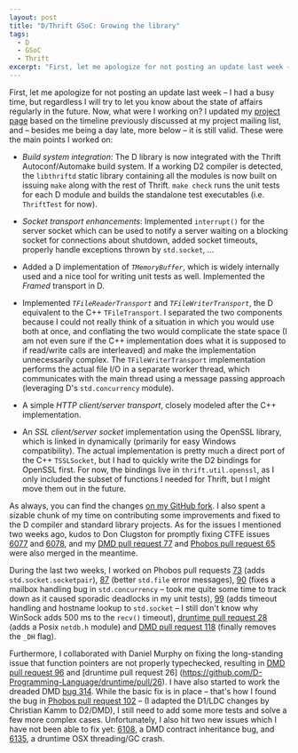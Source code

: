 ```yaml
---
layout: post
title: "D/Thrift GSoC: Growing the library"
tags:
  - D
  - GSoC
  - Thrift
excerpt: "First, let me apologize for not posting an update last week – I had a busy time, but regardless I will try to let you know about the state of affairs regularly in the future. Now, what were I working on?"
---
```


First, let me apologize for not posting an update last week – I had a busy time, but regardless I will try to let you know about the state of affairs regularly in the future. Now, what were I working on? I updated my [project page](/code/gsoc/thrift/) based on the timeline previously discussed at my project mailing list, and – besides me being a day late, more below – it is still valid. These were the main points I worked on:

 * _Build system integration_: The D library is now integrated with the Thrift Autoconf/Automake build system. If a working D2 compiler is detected, the `libthriftd` static library containing all the modules is now built on issuing `make` along with the rest of Thrift. `make check` runs the unit tests for each D module and builds the standalone test executables (i.e. `ThriftTest` for now).

 * _Socket transport enhancements_: Implemented `interrupt()` for the server socket which can be used to notify a server waiting on a blocking socket for connections about shutdown, added socket timeouts, properly handle exceptions thrown by `std.socket`, …

 * Added a D implementation of _`TMemoryBuffer`_, which is widely internally used and a nice tool for writing unit tests as well. Implemented the _Framed_ transport in D.

 * Implemented _`TFileReaderTransport`_ and _`TFileWriterTransport`_, the D equivalent to the C++ `TFileTransport`. I separated the two components because I could not really think of a situation in which you would use both at once, and conflating the two would complicate the state space (I am not even sure if the C++ implementation does what it is supposed to if read/write calls are interleaved) and make the implementation unnecessarily complex. The `TFileWriterTransport` implementation performs the actual file I/O in a separate worker thread, which communicates with the main thread using a message passing approach (leveraging D's `std.concurrency` module).

 * A simple _HTTP client/server transport_, closely modeled after the C++ implementation.

 * An _SSL client/server socket_ implementation using the OpenSSL library, which is linked in dynamically (primarily for easy Windows compatibility). The actual implementation is pretty much a direct port of the C++ `TSSLSocket`, but I had to quickly write the D2 bindings for OpenSSL first. For now, the bindings live in `thrift.util.openssl`, as I only included the subset of functions I needed for Thrift, but I might move them out in the future.

As always, you can find the changes [on my GitHub fork](https://github.com/klickverbot/thrift). I also spent a sizable chunk of my time on contributing some improvements and fixed to the D compiler and standard library projects. As for the issues I mentioned two weeks ago, kudos to Don Clugston for promptly fixing CTFE issues [6077](http://d.puremagic.com/issues/show_bug.cgi?id=6077) and  [6078](http://d.puremagic.com/issues/show_bug.cgi?id=6078), and my [DMD pull request 77](https://github.com/D-Programming-Language/dmd/pull/77) and [Phobos pull request 65](https://github.com/D-Programming-Language/phobos/pull/65) were also merged in the meantime.

During the last two weeks, I worked on Phobos pull requests [73](https://github.com/D-Programming-Language/phobos/pull/73) (adds `std.socket.socketpair`), [87](https://github.com/D-Programming-Language/phobos/pull/87) (better `std.file` error messages), [90](https://github.com/D-Programming-Language/phobos/pull/90) (fixes a mailbox handling bug in `std.concurrency` – took me quite some time to track down as it caused sporadic deadlocks in my unit tests), [99](https://github.com/D-Programming-Language/phobos/pull/99) (adds timeout handling and hostname lookup to `std.socket` – I still don't know why WinSock adds 500 ms to the `recv()` timeout), [druntime pull request 28](https://github.com/D-Programming-Language/druntime/pull/28) (adds a Posix `netdb.h` module) and [DMD pull request 118](https://github.com/D-Programming-Language/dmd/pull/118) (finally removes the `_DH` flag).

Furthermore, I collaborated with Daniel Murphy on fixing the long-standing issue that function pointers are not properly typechecked, resulting in [DMD pull request 96](https://github.com/D-Programming-Language/dmd/pull/96) and [druntime pull request 26] (https://github.com/D-Programming-Language/druntime/pull/26). I have also started to work the dreaded DMD [bug 314](http://d.puremagic.com/issues/show_bug.cgi?id=314). While the basic fix is in place – that's how I found the bug in [Phobos pull request 102](https://github.com/D-Programming-Language/phobos/pull/102) – (I adapted the D1/LDC changes by Christian Kamm to D2/DMD), I still need to add some more tests and solve a few more complex cases. Unfortunately, I also hit two new issues which I have not been able to fix yet: [6108](http://d.puremagic.com/issues/show_bug.cgi?id=6108), a DMD contract inheritance bug, and [6135](http://d.puremagic.com/issues/show_bug.cgi?id=6135), a druntime OSX threading/GC crash.
